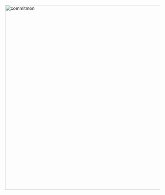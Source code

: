 <a href="https://github.com/doongjun/commitmon">
  <img alt="commitmon" src="https://commitmon.me/adventure?username=HyunMan222&theme=desert&userFetchType=all" width="600px" />
</a>
